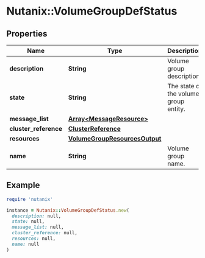 # Nutanix::VolumeGroupDefStatus

## Properties

| Name | Type | Description | Notes |
| ---- | ---- | ----------- | ----- |
| **description** | **String** | Volume group description. | [optional] |
| **state** | **String** | The state of the volume group entity. | [optional] |
| **message_list** | [**Array&lt;MessageResource&gt;**](MessageResource.md) |  | [optional] |
| **cluster_reference** | [**ClusterReference**](ClusterReference.md) |  | [optional] |
| **resources** | [**VolumeGroupResourcesOutput**](VolumeGroupResourcesOutput.md) |  |  |
| **name** | **String** | Volume group name. |  |

## Example

```ruby
require 'nutanix'

instance = Nutanix::VolumeGroupDefStatus.new(
  description: null,
  state: null,
  message_list: null,
  cluster_reference: null,
  resources: null,
  name: null
)
```


